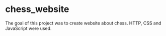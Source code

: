 # chess_website
The goal of this project was to create website about chess. HTTP, CSS and JavaScript were used.
